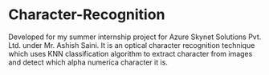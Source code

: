 # Character-Recognition
Developed for my summer internship project for Azure Skynet Solutions Pvt. Ltd. under Mr. Ashish Saini.
It is an optical character recognition technique which uses KNN classification algorithm to extract character from images and detect which alpha numerica character it is.


